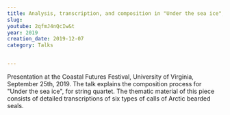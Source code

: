 ```yaml
---
title: Analysis, transcription, and composition in "Under the sea ice", for string quartet and electronics 
slug: 
youtube: 2qfmJ4nQcIw&t
year: 2019
creation_date: 2019-12-07
category: Talks


---
```


Presentation at the Coastal Futures Festival, University of Virginia, September 25th, 2019. The talk explains the composition process for "Under the sea ice", for string quartet. The thematic material of this piece consists of detailed transcriptions of six types of calls of Arctic bearded seals. 


